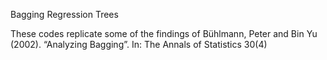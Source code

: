 Bagging Regression Trees

These codes replicate some of the findings of Bühlmann, Peter and Bin Yu (2002). “Analyzing Bagging”. In: The Annals of Statistics 30(4)
